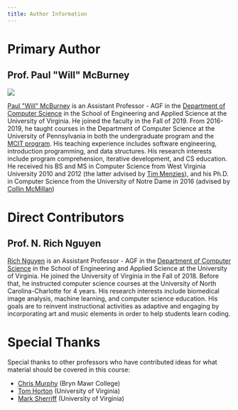 ```yaml
---
title: Author Information
---
```


# Primary Author

## Prof. Paul "Will" McBurney
<img src="https://engineering.virginia.edu/sites/default/files/styles/faculty_headshot/public/selfie%20-%20Paul%20McBurney.jpg?itok=iBdmez0l">

[Paul "Will" McBurney](https://engineering.virginia.edu/faculty/paul-will-mcburney) is an Assistant Professor - AGF in 
the [Department of Computer Science](https://engineering.virginia.edu/departments/computer-science) in the School of 
Engineering and Applied Science at the University of Virginia. He joined the faculty in the Fall of 2019. From 2016-2019, he 
taught courses in the Department of Computer Science at the University of Pennsylvania in both the undergraduate 
program and the [MCIT program](https://gradadm.seas.upenn.edu/masters/computer-and-information-technology-mcit/). 
His teaching experience includes software engineering, introduction programming, and data structures. 
His research interests include program comprehension, iterative development, and CS education. He received his BS and MS 
in Computer Science from West Virginia University 2010 and 2012 (the latter advised by [Tim Menzies](https://menzies.us/)), 
and his Ph.D. in Computer Science from the University of Notre Dame in 2016 (advised by [Collin McMillan](https://www3.nd.edu/~cmc/))

# Direct Contributors

## Prof. N. Rich Nguyen

[Rich Nguyen](https://www.cs.virginia.edu/~nn4pj/) is an Assistant Professor - AGF in the 
[Department of Computer Science](https://engineering.virginia.edu/departments/computer-science) in the School of
Engineering and Applied Science at the University of Virginia. He joined the University of Virginia in the Fall of 2018.
Before that, he instructed computer science courses at the University of North Carolina-Charlotte for 4 years. His
research interests include biomedical image analysis, machine learning, and computer science education. His goals
are to reinvent instructional activities as adaptive and engaging by incorporating art and music elements
in order to help students learn coding.

# Special Thanks

Special thanks to other professors who have contributed ideas for what material should be covered in this course:

- [Chris Murphy](https://cs.brynmawr.edu/~cdmurphy/) (Bryn Mawr College)
- [Tom Horton](https://engineering.virginia.edu/faculty/thomas-b-horton) (University of Virginia)
- [Mark Sherriff](https://engineering.virginia.edu/faculty/mark-sherriff) (University of Virginia)